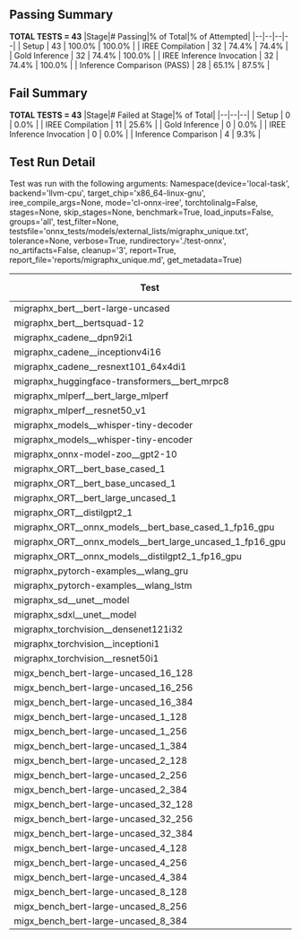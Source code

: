 ## Passing Summary

**TOTAL TESTS = 43**
|Stage|# Passing|% of Total|% of Attempted|
|--|--|--|--|
| Setup | 43 | 100.0% | 100.0% |
| IREE Compilation | 32 | 74.4% | 74.4% |
| Gold Inference | 32 | 74.4% | 100.0% |
| IREE Inference Invocation | 32 | 74.4% | 100.0% |
| Inference Comparison (PASS) | 28 | 65.1% | 87.5% |
## Fail Summary

**TOTAL TESTS = 43**
|Stage|# Failed at Stage|% of Total|
|--|--|--|
| Setup | 0 | 0.0% |
| IREE Compilation | 11 | 25.6% |
| Gold Inference | 0 | 0.0% |
| IREE Inference Invocation | 0 | 0.0% |
| Inference Comparison | 4 | 9.3% |
## Test Run Detail
Test was run with the following arguments:
Namespace(device='local-task', backend='llvm-cpu', target_chip='x86_64-linux-gnu', iree_compile_args=None, mode='cl-onnx-iree', torchtolinalg=False, stages=None, skip_stages=None, benchmark=True, load_inputs=False, groups='all', test_filter=None, testsfile='onnx_tests/models/external_lists/migraphx_unique.txt', tolerance=None, verbose=True, rundirectory='./test-onnx', no_artifacts=False, cleanup='3', report=True, report_file='reports/migraphx_unique.md', get_metadata=True)

| Test | Exit Status | Mean Benchmark Time (ms) | Notes |
|--|--|--|--|
| migraphx_bert__bert-large-uncased | PASS | 576.2974560881654 | |
| migraphx_bert__bertsquad-12 | compilation | None | |
| migraphx_cadene__dpn92i1 | PASS | 171.4079765499466 | |
| migraphx_cadene__inceptionv4i16 | PASS | 6075.322988326661 | |
| migraphx_cadene__resnext101_64x4di1 | PASS | 318.95510850396624 | |
| migraphx_huggingface-transformers__bert_mrpc8 | PASS | 587.8377633634955 | |
| migraphx_mlperf__bert_large_mlperf | Numerics | 1437.6258183425914 | |
| migraphx_mlperf__resnet50_v1 | PASS | 312.2766968250895 | |
| migraphx_models__whisper-tiny-decoder | PASS | 58.11697147631397 | |
| migraphx_models__whisper-tiny-encoder | Numerics | 208.68074555053477 | |
| migraphx_onnx-model-zoo__gpt2-10 | compilation | None | |
| migraphx_ORT__bert_base_cased_1 | compilation | None | |
| migraphx_ORT__bert_base_uncased_1 | compilation | None | |
| migraphx_ORT__bert_large_uncased_1 | compilation | None | |
| migraphx_ORT__distilgpt2_1 | compilation | None | |
| migraphx_ORT__onnx_models__bert_base_cased_1_fp16_gpu | compilation | None | |
| migraphx_ORT__onnx_models__bert_large_uncased_1_fp16_gpu | compilation | None | |
| migraphx_ORT__onnx_models__distilgpt2_1_fp16_gpu | compilation | None | |
| migraphx_pytorch-examples__wlang_gru | PASS | 65.52339322488045 | |
| migraphx_pytorch-examples__wlang_lstm | PASS | 18.67197841456087 | |
| migraphx_sd__unet__model | import_model | None | |
| migraphx_sdxl__unet__model | import_model | None | |
| migraphx_torchvision__densenet121i32 | PASS | 1472.1142333777 | |
| migraphx_torchvision__inceptioni1 | PASS | 370.70873873502325 | |
| migraphx_torchvision__resnet50i1 | PASS | 116.48986854124814 | |
| migx_bench_bert-large-uncased_16_128 | PASS | 1556.2287943515305 | |
| migx_bench_bert-large-uncased_16_256 | PASS | 5479.30480466069 | |
| migx_bench_bert-large-uncased_16_384 | Numerics | 9459.83483068024 | |
| migx_bench_bert-large-uncased_1_128 | PASS | 151.25665331531005 | |
| migx_bench_bert-large-uncased_1_256 | PASS | 432.0295430176581 | |
| migx_bench_bert-large-uncased_1_384 | PASS | 421.2095618325596 | |
| migx_bench_bert-large-uncased_2_128 | PASS | 247.60482501652504 | |
| migx_bench_bert-large-uncased_2_256 | PASS | 500.78960614822176 | |
| migx_bench_bert-large-uncased_2_384 | PASS | 650.6255943871413 | |
| migx_bench_bert-large-uncased_32_128 | PASS | 5129.934781619037 | |
| migx_bench_bert-large-uncased_32_256 | PASS | 13373.257838034382 | |
| migx_bench_bert-large-uncased_32_384 | Numerics | 23926.55738967005 | |
| migx_bench_bert-large-uncased_4_128 | PASS | 412.63652115594596 | |
| migx_bench_bert-large-uncased_4_256 | PASS | 788.0905187145496 | |
| migx_bench_bert-large-uncased_4_384 | PASS | 1304.5780346728861 | |
| migx_bench_bert-large-uncased_8_128 | PASS | 742.0399079564959 | |
| migx_bench_bert-large-uncased_8_256 | PASS | 1792.7860523341224 | |
| migx_bench_bert-large-uncased_8_384 | PASS | 3530.0368040334433 | |
